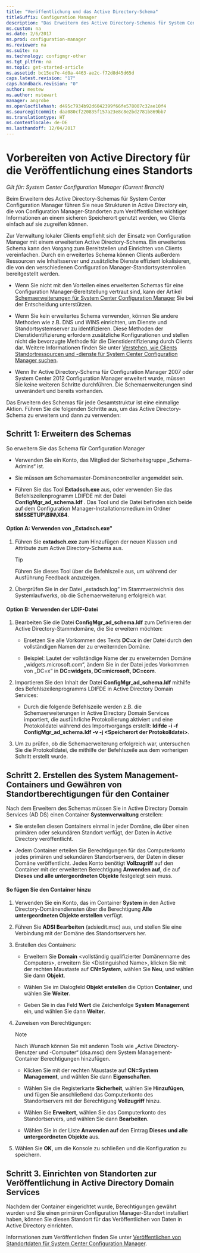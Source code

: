 ```yaml
---
title: "Veröffentlichung und das Active Directory-Schema"
titleSuffix: Configuration Manager
description: "Das Erweitern des Active Directory-Schemas für System Center Configuration Manager vereinfacht das Bereitstellen und Konfigurieren von Clients."
ms.custom: na
ms.date: 2/6/2017
ms.prod: configuration-manager
ms.reviewer: na
ms.suite: na
ms.technology: configmgr-other
ms.tgt_pltfrm: na
ms.topic: get-started-article
ms.assetid: bc15ee7e-4d0a-4463-ae2c-f72d8d45d65d
caps.latest.revision: "17"
caps.handback.revision: "0"
author: mestew
ms.author: mstewart
manager: angrobe
ms.openlocfilehash: d495c7934b92d6042399f66fe578007c32ae10f4
ms.sourcegitcommit: daa080cf220835f157a23e8c8e2bd2781b869bb7
ms.translationtype: HT
ms.contentlocale: de-DE
ms.lasthandoff: 12/04/2017
---
```

# <a name="prepare-active-directory-for-site-publishing"></a>Vorbereiten von Active Directory für die Veröffentlichung eines Standorts

*Gilt für: System Center Configuration Manager (Current Branch)*

Beim Erweitern des Active Directory-Schemas für System Center Configuration Manager führen Sie neue Strukturen in Active Directory ein, die von Configuration Manager-Standorten zum Veröffentlichen wichtiger Informationen an einem sicheren Speicherort genutzt werden, wo Clients einfach auf sie zugreifen können.  

Zur Verwaltung lokaler Clients empfiehlt sich der Einsatz von Configuration Manager mit einem erweiterten Active Directory-Schema. Ein erweitertes Schema kann den Vorgang zum Bereitstellen und Einrichten von Clients vereinfachen. Durch ein erweitertes Schema können Clients außerdem Ressourcen wie Inhaltsserver und zusätzliche Dienste effizient lokalisieren, die von den verschiedenen Configuration Manager-Standortsystemrollen bereitgestellt werden.  

-   Wenn Sie nicht mit den Vorteilen eines erweiterten Schemas für eine Configuration Manager-Bereitstellung vertraut sind, kann der Artikel [Schemaerweiterungen für System Center Configuration Manager](../../../core/plan-design/network/schema-extensions.md) Sie bei der Entscheidung unterstützen.  

-   Wenn Sie kein erweitertes Schema verwenden, können Sie andere Methoden wie z.B. DNS und WINS einrichten, um Dienste und Standortsystemserver zu identifizieren. Diese Methoden der Dienstidentifizierung erfordern zusätzliche Konfigurationen und stellen nicht die bevorzugte Methode für die Dienstidentifizierung durch Clients dar. Weitere Informationen finden Sie unter [Verstehen, wie Clients Standortressourcen und -dienste für System Center Configuration Manager suchen](../../../core/plan-design/hierarchy/understand-how-clients-find-site-resources-and-services.md).  

-   Wenn Ihr Active Directory-Schema für Configuration Manager 2007 oder System Center 2012 Configuration Manager erweitert wurde, müssen Sie keine weiteren Schritte durchführen. Die Schemaerweiterungen sind unverändert und bereits vorhanden.  

Das Erweitern des Schemas für jede Gesamtstruktur ist eine einmalige Aktion. Führen Sie die folgenden Schritte aus, um das Active Directory-Schema zu erweitern und dann zu verwenden:  

## <a name="step-1-extend-the-schema"></a>Schritt 1: Erweitern des Schemas  
So erweitern Sie das Schema für Configuration Manager  

-   Verwenden Sie ein Konto, das Mitglied der Sicherheitsgruppe „Schema-Admins“ ist.  

-   Sie müssen am Schemamaster-Domänencontroller angemeldet sein.  

-   Führen Sie das Tool **Extadsch.exe** aus, oder verwenden Sie das Befehlszeilenprogramm LDIFDE mit der Datei **ConfigMgr_ad_schema.ldf** . Das Tool und die Datei befinden sich beide auf dem Configuration Manager-Installationsmedium im Ordner **SMSSETUP\BIN\X64**.  

#### <a name="option-a-use-extadschexe"></a>Option A: Verwenden von „Extadsch.exe“  

1.  Führen Sie **extadsch.exe** zum Hinzufügen der neuen Klassen und Attribute zum Active Directory-Schema aus.  

    > [!TIP]  
    >  Führen Sie dieses Tool über die Befehlszeile aus, um während der Ausführung Feedback anzuzeigen.  

2.  Überprüfen Sie in der Datei „extadsch.log“ im Stammverzeichnis des Systemlaufwerks, ob die Schemaerweiterung erfolgreich war.  

#### <a name="option-b-use-the-ldif-file"></a>Option B: Verwenden der LDIF-Datei  

1.  Bearbeiten Sie die Datei **ConfigMgr_ad_schema.ldf** zum Definieren der Active Directory-Stammdomäne, die Sie erweitern möchten:  

    -   Ersetzen Sie alle Vorkommen des Texts **DC=x** in der Datei durch den vollständigen Namen der zu erweiternden Domäne.  

    -   Beispiel: Lautet der vollständige Name der zu erweiternden Domäne „widgets.microsoft.com“, ändern Sie in der Datei jedes Vorkommen von „DC=x“ in **DC=widgets, DC=microsoft, DC=com**.  

2.  Importieren Sie den Inhalt der Datei **ConfigMgr_ad_schema.ldf** mithilfe des Befehlszeilenprogramms LDIFDE in Active Directory Domain Services:  

    -   Durch die folgende Befehlszeile werden z.B. die Schemaerweiterungen in Active Directory Domain Services importiert, die ausführliche Protokollierung aktiviert und eine Protokolldatei während des Importvorgangs erstellt: **ldifde -i -f ConfigMgr_ad_schema.ldf -v -j &lt;Speicherort der Protokolldatei\>**.  

3.  Um zu prüfen, ob die Schemaerweiterung erfolgreich war, untersuchen Sie die Protokolldatei, die mithilfe der Befehlszeile aus dem vorherigen Schritt erstellt wurde.  

## <a name="step-2--create-the-system-management-container-and-grant-sites-permissions-to-the-container"></a>Schritt 2.  Erstellen des System Management-Containers und Gewähren von Standortberechtigungen für den Container  
 Nach dem Erweitern des Schemas müssen Sie in Active Directory Domain Services (AD DS) einen Container **Systemverwaltung** erstellen:  

-   Sie erstellen diesen Containers einmal in jeder Domäne, die über einen primären oder sekundären Standort verfügt, der Daten in Active Directory veröffentlicht.  

-   Jedem Container erteilen Sie Berechtigungen für das Computerkonto jedes primären und sekundären Standortservers, der Daten in dieser Domäne veröffentlicht. Jedes Konto benötigt **Vollzugriff** auf den Container mit der erweiterten Berechtigung **Anwenden auf**, die auf **Dieses und alle untergeordneten Objekte** festgelegt sein muss.  

#### <a name="to-add-the-container"></a>So fügen Sie den Container hinzu  

1.  Verwenden Sie ein Konto, das im Container **System** in den Active Directory-Domänendiensten über die Berechtigung **Alle untergeordneten Objekte erstellen** verfügt.  

2.  Führen Sie **ADSI Bearbeiten** (adsiedit.msc) aus, und stellen Sie eine Verbindung mit der Domäne des Standortservers her.  

3.  Erstellen des Containers:  

    -   Erweitern Sie **Domain** &lt;vollständig qualifizierter Domänenname des Computers\>, erweitern Sie &lt;Distinguished Name\>, klicken Sie mit der rechten Maustaste auf **CN=System**, wählen Sie **Neu**, und wählen Sie dann **Objekt**.  

    -   Wählen Sie im Dialogfeld **Objekt erstellen** die Option **Container**, und wählen Sie **Weiter**.  

    -   Geben Sie in das Feld **Wert** die Zeichenfolge **System Management** ein, und wählen Sie dann **Weiter**.  

4.  Zuweisen von Berechtigungen:  

    > [!NOTE]  
    >  Nach Wunsch können Sie mit anderen Tools wie „Active Directory-Benutzer und -Computer“ (dsa.msc) dem System Management-Container Berechtigungen hinzufügen.  

    -   Klicken Sie mit der rechten Maustaste auf **CN=System Management**, und wählen Sie dann **Eigenschaften**.  

    -   Wählen Sie die Registerkarte **Sicherheit**, wählen Sie **Hinzufügen**, und fügen Sie anschließend das Computerkonto des Standortservers mit der Berechtigung **Vollzugriff** hinzu.  

    -   Wählen Sie **Erweitert**, wählen Sie das Computerkonto des Standortservers, und wählen Sie dann **Bearbeiten**.  

    -   Wählen Sie in der Liste **Anwenden auf** den Eintrag **Dieses und alle untergeordneten Objekte** aus.  

5.  Wählen Sie **OK**, um die Konsole zu schließen und die Konfiguration zu speichern.  

## <a name="step-3-set-up-sites-to-publish-to-active-directory-domain-services"></a>Schritt 3. Einrichten von Standorten zur Veröffentlichung in Active Directory Domain Services  
 Nachdem der Container eingerichtet wurde, Berechtigungen gewährt wurden und Sie einen primären Configuration Manager-Standort installiert haben, können Sie diesen Standort für das Veröffentlichen von Daten in Active Directory einrichten.  

 Informationen zum Veröffentlichen finden Sie unter [Veröffentlichen von Standortdaten für System Center Configuration Manager](../../../core/servers/deploy/configure/publish-site-data.md).  
